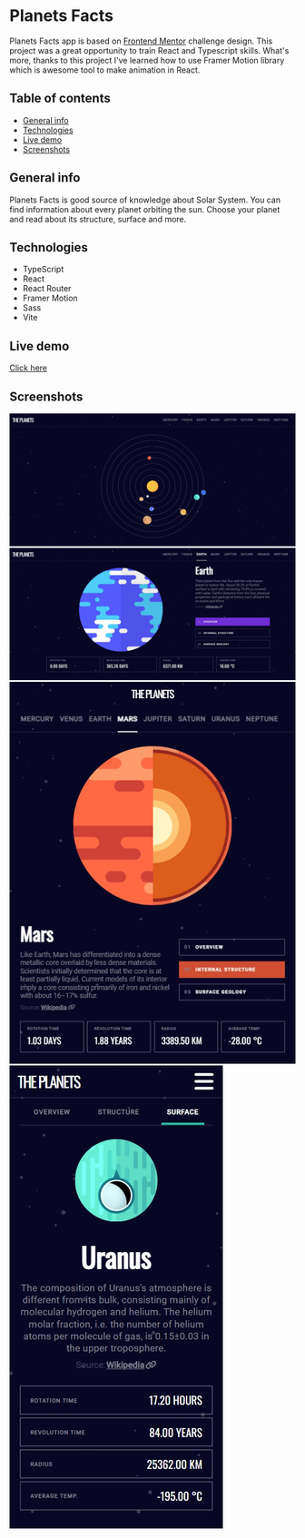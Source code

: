 # Planets Facts
Planets Facts app is based on [Frontend Mentor](https://www.frontendmentor.io/home) challenge design. This project was a great opportunity to train React and Typescript skills. What's more, thanks to this project I've learned how to use Framer Motion library which is awesome tool to make animation in React.

## Table of contents
* [General info](#general-info)
* [Technologies](#technologies)
* [Live demo](#live-demo)
* [Screenshots](#screenshots)

## General info
Planets Facts is good source of knowledge about Solar System. You can find information about every planet orbiting the sun. Choose your planet and read about its structure, surface and more.

## Technologies
* TypeScript
* React
* React Router
* Framer Motion
* Sass
* Vite

## Live demo
[Click here](https://mobbyschiller.github.io/planets-facts/)

## Screenshots
![](./screenshots/homepage-desktop.jpg)
![](./screenshots/planetpage-desktop.jpg)
![](./screenshots/planetpage-tablet.jpg)
![](./screenshots/planetpage-mobile.jpg)